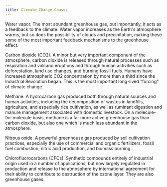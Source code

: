 ```yaml
---
title: Climate Change Causes
---
```

Water vapor. The most abundant greenhouse gas, but importantly, it acts as a feedback to the climate. Water vapor increases as the Earth's atmosphere warms, but so does the possibility of clouds and precipitation, making these some of the most important feedback mechanisms to the greenhouse effect.

Carbon dioxide (CO2). A minor but very important component of the atmosphere, carbon dioxide is released through natural processes such as respiration and volcano eruptions and through human activities such as deforestation, land use changes, and burning fossil fuels. Humans have increased atmospheric CO2 concentration by more than a third since the Industrial Revolution began. This is the most important long-lived "forcing" of climate change.

Methane. A hydrocarbon gas produced both through natural sources and human activities, including the decomposition of wastes in landfills, agriculture, and especially rice cultivation, as well as ruminant digestion and manure management associated with domestic livestock. On a molecule-for-molecule basis, methane is a far more active greenhouse gas than carbon dioxide, but also one which is much less abundant in the atmosphere.

Nitrous oxide. A powerful greenhouse gas produced by soil cultivation practices, especially the use of commercial and organic fertilizers, fossil fuel combustion, nitric acid production, and biomass burning.

Chlorofluorocarbons (CFCs). Synthetic compounds entirely of industrial origin used in a number of applications, but now largely regulated in production and release to the atmosphere by international agreement for their ability to contribute to destruction of the ozone layer. They are also greenhouse gases.
